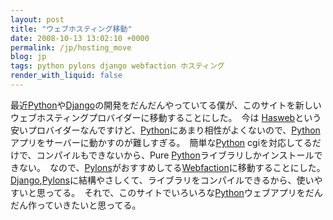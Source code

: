 ```yaml
---
layout: post
title: "ウェブホスティング移動"
date: 2008-10-13 13:02:10 +0000
permalink: /jp/hosting_move
blog: jp
tags: python pylons django webfaction ホスティング
render_with_liquid: false
---
```


<!-- textlint-disable rousseau -->

<p>最近<a href="http://www.python.org/" title="Python">Python</a>や<a href="http://www.djangoproject.com/" title="Django">Django</a>の開発をだんだんやっていてる僕が、このサイトを新しいウェブホスティングプロバイダーに移動することにした。　今は <a href="http://www.hasweb.com/" title="Hasweb">Hasweb</a>という安いプロバイダーなんですけど、<a href="http://www.python.org/" title="Python">Python</a>にあまり相性がよくないので、<a href="http://www.python.org/" title="Python">Python</a>アプリをサーバーに動かすのが難しすぎる。　簡単な<a href="http://www.python.org/" title="Python">Python</a> cgiを対応してるだけで、コンパイルもできないから、Pure <a href="http://www.python.org/" title="Python">Python</a>ライブラリしかインストールできない。　なので、<a href="http://pylonshq.com/" title="Pylons">Pylons</a>がおすすめしてる<a href="http://www.webfaction.com/" title="Webfaction">Webfaction</a>に移動することにした。 <a href="http://www.djangoproject.com/" title="Django">Django</a>,<a href="http://pylonshq.com/" title="Pylons">Pylons</a>に結構やさしくて、ライブラリをコンパイルできるから、使いやすいと思ってる。　それで、このサイトでいろいろな<a href="http://www.python.org/" title="Python">Python</a>ウェブアプリをだんだん作っていきたいと思ってる。</p>

<!-- textlint-enable rousseau -->
